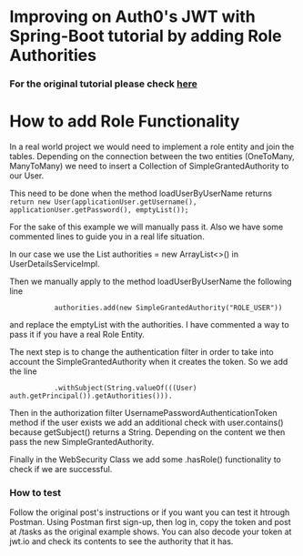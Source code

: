 # Improving on Auth0's JWT with Spring-Boot tutorial by adding Role Authorities

### For the original tutorial please check [here](https://auth0.com/blog/implementing-jwt-authentication-on-spring-boot/)

# How to add Role Functionality

In a real world project we would need to implement a role entity and join the tables. Depending on the connection 
 between the two entities (OneToMany, ManyToMany) we need to insert a Collection of SimpleGrantedAuthority
 to our User.
 
 This need to be done when the method loadUserByUserName returns
 ```return new User(applicationUser.getUsername(), applicationUser.getPassword(), emptyList());```
 
 For the sake of this example we will manually pass it.
 Also we have some commented lines to guide you in a real life situation.
 
 In our case we use the List<SimpleGrantedAuthority> authorities = new ArrayList<>() in UserDetailsServiceImpl.
 
 Then we manually apply to the method loadUserByUserName the following line
 ```
            authorities.add(new SimpleGrantedAuthority("ROLE_USER"))
 ```
 and replace the emptyList with the authorities. I have commented a way to pass it if you have a real Role Entity.
 
 The next step is to change the authentication filter in order to take into account the SimpleGrantedAuthority when
 it creates the token. So we add the line
 ```
            .withSubject(String.valueOf(((User) auth.getPrincipal()).getAuthorities())).
```
Then in the authorization filter UsernamePasswordAuthenticationToken method
if the user exists we add an additional check with user.contains() because getSubject()
returns a String. Depending on the content we then pass the new SimpleGrantedAuthority.

Finally in the WebSecurity Class we add some .hasRole() functionality to check if we are successful.
### How to test

Follow the original post's instructions or if you want you can test it htrough Postman.
Using Postman first sign-up, then log in, copy the token and post at /tasks as the original example shows.
You can also decode your token at jwt.io and check its contents to see the authority that it has.   
